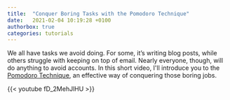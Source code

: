 ```yaml
---
title:  "Conquer Boring Tasks with the Pomodoro Technique"
date:   2021-02-04 10:19:28 +0100
authorbox: true
categories: tutorials
---
```


We all have tasks we avoid doing. For some, it’s writing blog posts, while others struggle with keeping on top of email. Nearly everyone, though, will do anything to avoid accounts. In this short video, I'll introduce you to the [Pomodoro Technique](https://francescocirillo.com/pages/pomodoro-technique), an effective way of conquering those boring jobs.

{{< youtube fD_2MehJlHU >}} 